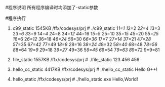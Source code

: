#程序说明
	所有程序编译时均添加了-static参数
	
#程序执行
1. c99_static 
1545KB
/ffx/codesys/prj # ./c99_static
1*1=1
1*2=2   2*2=4
1*3=3   2*3=6   3*3=9
1*4=4   2*4=8   3*4=12  4*4=16
1*5=5   2*5=10  3*5=15  4*5=20  5*5=25
1*6=6   2*6=12  3*6=18  4*6=24  5*6=30  6*6=36
1*7=7   2*7=14  3*7=21  4*7=28  5*7=35  6*7=42  7*7=49
1*8=8   2*8=16  3*8=24  4*8=32  5*8=40  6*8=48  7*8=56  8*8=64
1*9=9   2*9=18  3*9=27  4*9=36  5*9=45  6*9=54  7*9=63  8*9=72  9*9=81

2. file_static
1557KB
/ffx/codesys/prj # ./file_static
123
456
456

3. hello_cc_static
4417KB
/ffx/codesys/prj # ./hello_cc_static
Hello G++!

4. hello_static
/ffx/codesys/prj # ./hello_static.exe
Hello,World!